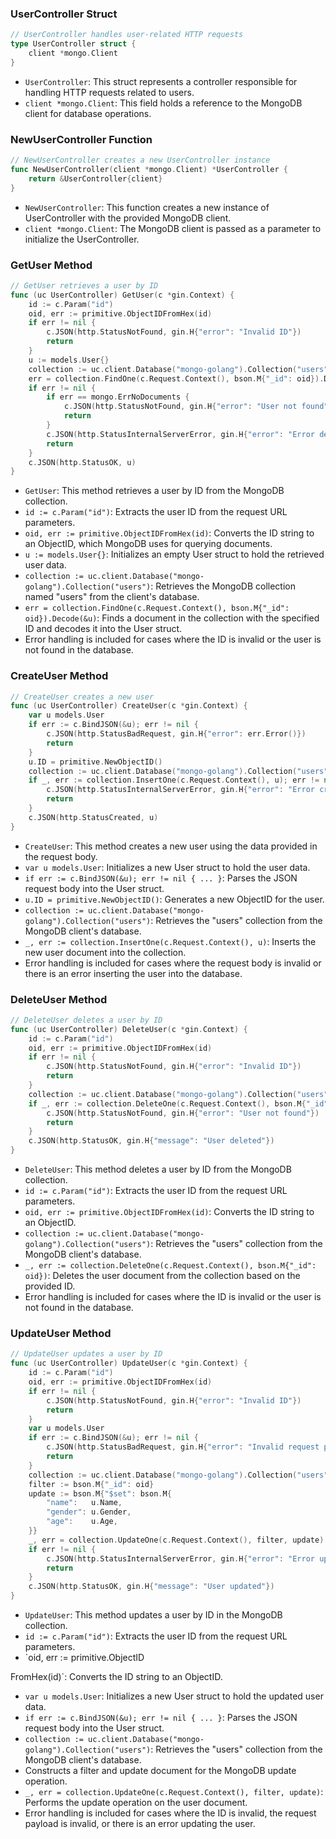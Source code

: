### UserController Struct

```go
// UserController handles user-related HTTP requests
type UserController struct {
	client *mongo.Client
}
```

- `UserController`: This struct represents a controller responsible for handling HTTP requests related to users.
- `client *mongo.Client`: This field holds a reference to the MongoDB client for database operations.

### NewUserController Function

```go
// NewUserController creates a new UserController instance
func NewUserController(client *mongo.Client) *UserController {
	return &UserController{client}
}
```

- `NewUserController`: This function creates a new instance of UserController with the provided MongoDB client.
- `client *mongo.Client`: The MongoDB client is passed as a parameter to initialize the UserController.

### GetUser Method

```go
// GetUser retrieves a user by ID
func (uc UserController) GetUser(c *gin.Context) {
	id := c.Param("id")
	oid, err := primitive.ObjectIDFromHex(id)
	if err != nil {
		c.JSON(http.StatusNotFound, gin.H{"error": "Invalid ID"})
		return
	}
	u := models.User{}
	collection := uc.client.Database("mongo-golang").Collection("users")
	err = collection.FindOne(c.Request.Context(), bson.M{"_id": oid}).Decode(&u)
	if err != nil {
		if err == mongo.ErrNoDocuments {
			c.JSON(http.StatusNotFound, gin.H{"error": "User not found"})
			return
		}
		c.JSON(http.StatusInternalServerError, gin.H{"error": "Error decoding user"})
		return
	}
	c.JSON(http.StatusOK, u)
}
```

- `GetUser`: This method retrieves a user by ID from the MongoDB collection.
- `id := c.Param("id")`: Extracts the user ID from the request URL parameters.
- `oid, err := primitive.ObjectIDFromHex(id)`: Converts the ID string to an ObjectID, which MongoDB uses for querying documents.
- `u := models.User{}`: Initializes an empty User struct to hold the retrieved user data.
- `collection := uc.client.Database("mongo-golang").Collection("users")`: Retrieves the MongoDB collection named "users" from the client's database.
- `err = collection.FindOne(c.Request.Context(), bson.M{"_id": oid}).Decode(&u)`: Finds a document in the collection with the specified ID and decodes it into the User struct.
- Error handling is included for cases where the ID is invalid or the user is not found in the database.

### CreateUser Method

```go
// CreateUser creates a new user
func (uc UserController) CreateUser(c *gin.Context) {
	var u models.User
	if err := c.BindJSON(&u); err != nil {
		c.JSON(http.StatusBadRequest, gin.H{"error": err.Error()})
		return
	}
	u.ID = primitive.NewObjectID()
	collection := uc.client.Database("mongo-golang").Collection("users")
	if _, err := collection.InsertOne(c.Request.Context(), u); err != nil {
		c.JSON(http.StatusInternalServerError, gin.H{"error": "Error creating user"})
		return
	}
	c.JSON(http.StatusCreated, u)
}
```

- `CreateUser`: This method creates a new user using the data provided in the request body.
- `var u models.User`: Initializes a new User struct to hold the user data.
- `if err := c.BindJSON(&u); err != nil { ... }`: Parses the JSON request body into the User struct.
- `u.ID = primitive.NewObjectID()`: Generates a new ObjectID for the user.
- `collection := uc.client.Database("mongo-golang").Collection("users")`: Retrieves the "users" collection from the MongoDB client's database.
- `_, err := collection.InsertOne(c.Request.Context(), u)`: Inserts the new user document into the collection.
- Error handling is included for cases where the request body is invalid or there is an error inserting the user into the database.

### DeleteUser Method

```go
// DeleteUser deletes a user by ID
func (uc UserController) DeleteUser(c *gin.Context) {
	id := c.Param("id")
	oid, err := primitive.ObjectIDFromHex(id)
	if err != nil {
		c.JSON(http.StatusNotFound, gin.H{"error": "Invalid ID"})
		return
	}
	collection := uc.client.Database("mongo-golang").Collection("users")
	if _, err := collection.DeleteOne(c.Request.Context(), bson.M{"_id": oid}); err != nil {
		c.JSON(http.StatusNotFound, gin.H{"error": "User not found"})
		return
	}
	c.JSON(http.StatusOK, gin.H{"message": "User deleted"})
}
```

- `DeleteUser`: This method deletes a user by ID from the MongoDB collection.
- `id := c.Param("id")`: Extracts the user ID from the request URL parameters.
- `oid, err := primitive.ObjectIDFromHex(id)`: Converts the ID string to an ObjectID.
- `collection := uc.client.Database("mongo-golang").Collection("users")`: Retrieves the "users" collection from the MongoDB client's database.
- `_, err := collection.DeleteOne(c.Request.Context(), bson.M{"_id": oid})`: Deletes the user document from the collection based on the provided ID.
- Error handling is included for cases where the ID is invalid or the user is not found in the database.

### UpdateUser Method

```go
// UpdateUser updates a user by ID
func (uc UserController) UpdateUser(c *gin.Context) {
	id := c.Param("id")
	oid, err := primitive.ObjectIDFromHex(id)
	if err != nil {
		c.JSON(http.StatusNotFound, gin.H{"error": "Invalid ID"})
		return
	}
	var u models.User
	if err := c.BindJSON(&u); err != nil {
		c.JSON(http.StatusBadRequest, gin.H{"error": "Invalid request payload"})
		return
	}
	collection := uc.client.Database("mongo-golang").Collection("users")
	filter := bson.M{"_id": oid}
	update := bson.M{"$set": bson.M{
		"name":   u.Name,
		"gender": u.Gender,
		"age":    u.Age,
	}}
	_, err = collection.UpdateOne(c.Request.Context(), filter, update)
	if err != nil {
		c.JSON(http.StatusInternalServerError, gin.H{"error": "Error updating user"})
		return
	}
	c.JSON(http.StatusOK, gin.H{"message": "User updated"})
}
```

- `UpdateUser`: This method updates a user by ID in the MongoDB collection.
- `id := c.Param("id")`: Extracts the user ID from the request URL parameters.
- `oid, err := primitive.ObjectID

FromHex(id)`: Converts the ID string to an ObjectID.
- `var u models.User`: Initializes a new User struct to hold the updated user data.
- `if err := c.BindJSON(&u); err != nil { ... }`: Parses the JSON request body into the User struct.
- `collection := uc.client.Database("mongo-golang").Collection("users")`: Retrieves the "users" collection from the MongoDB client's database.
- Constructs a filter and update document for the MongoDB update operation.
- `_, err = collection.UpdateOne(c.Request.Context(), filter, update)`: Performs the update operation on the user document.
- Error handling is included for cases where the ID is invalid, the request payload is invalid, or there is an error updating the user.